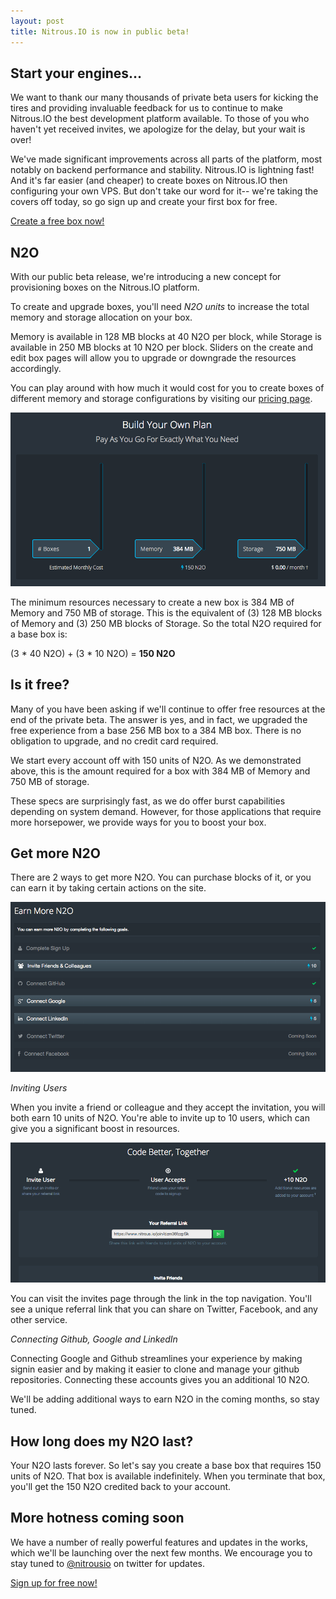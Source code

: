 ```yaml
---
layout: post
title: Nitrous.IO is now in public beta!
---
```


## Start your engines…

We want to thank our many thousands of private beta users for
kicking the tires and providing invaluable feedback for us to
continue to make Nitrous.IO the best development platform
available. To those of you who haven't yet received invites, we
apologize for the delay, but your wait is over!

We've made significant improvements across all parts of the
platform, most notably on backend performance and stability.
Nitrous.IO is lightning fast!
  And it's far easier (and
cheaper) to create boxes on Nitrous.IO then configuring your own VPS.
But don't take our word for it-- we're taking the covers off
today, so go sign up and create your first box for free. 

[Create a free box now!](https://www.nitrous.io/users/sign_up)

## N2O

With our public beta release, we're introducing a new concept for
provisioning boxes on the Nitrous.IO platform.    

To create and upgrade boxes, you'll need *N2O units* to
increase the total memory and storage allocation on your box. 

Memory is available in 128 MB blocks at 40 N2O per block, while
Storage is available in 250 MB blocks at 10 N2O per block. Sliders on
the create and edit box pages will allow you to upgrade or
downgrade the resources accordingly. 

You can play around with how much it would cost for you to create boxes
of different memory and storage configurations by visiting our
[pricing page](https://www.nitrous.io/pricing).

![Pricing Page](/images/pricing-page.png)

The minimum resources necessary to create a new box is 384 MB of
Memory and 750 MB of storage. This is the equivalent of (3) 128 MB
blocks of Memory and (3) 250 MB blocks of Storage. So the total N2O
required for a base box is: 

(3 * 40 N2O) + (3 * 10 N2O) = **150 N2O**

## Is it free? 

Many of you have been asking if we'll continue to offer free
resources at the end of the private beta. The answer is yes, and in
fact, we upgraded the free experience from a base 256 MB box to a 384
MB box. There is no obligation to upgrade, and no credit card
required. 

We start every account off with 150 units of N2O. As we
demonstrated above, this is the amount required for a box with 384 MB of
Memory and 750 MB of storage. 

These specs are surprisingly fast, as we do offer burst
capabilities depending on system demand. However, for those
applications that require more horsepower, we provide ways for you to
boost your box.  

## Get more N2O

There are 2 ways to get more N2O. You can purchase blocks of it, or
you can earn it by taking certain actions on the site.

![Fill Page](/images/fill-page.png)

*Inviting Users*

When you invite a friend or colleague and they accept the
invitation, you will both earn 10 units of N2O. You're able to
invite up to 10 users, which can give you a significant boost in
resources.  

![Invite Users](/images/invites-index.png)

You can visit the invites page through the link in the top
navigation. You'll see a unique referral link that you can share on
Twitter, Facebook, and any other service. 

*Connecting Github, Google and LinkedIn*

Connecting Google and Github streamlines your experience by making
signin easier and by making it easier to clone and manage your
github repositories. Connecting these accounts gives you an
additional 10 N2O. 

We'll be adding additional ways to earn N2O in the coming months, so
stay tuned. 

## How long does my N2O last? 

Your N2O lasts forever. So let's say you create a base box that
requires 150 units of N2O. That box is available indefinitely. When
you terminate that box, you'll get the 150 N2O credited back to  your
account. 

## More hotness coming soon

We have a number of really powerful features and updates in the
works, which we'll be launching over the next few months. We
encourage you to stay tuned to
[@nitrousio](http://www.twitter.com/nitrousio?intent=follow) on
twitter for updates. 

[Sign up for free now!](https://www.nitrous.io/users/sign_up)
